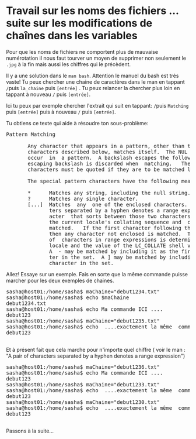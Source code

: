 # Travail sur les noms des fichiers ... suite sur les modifications de chaînes dans les variables


Pour que les noms de fichiers ne comportent plus de mauvaise numérotation il nous faut tourver un moyen de supprimer non seulement le `.jpg` à la fin mais aussi les chiffres qui le précèdent. 

Il y a une solution dans le `man bash`. Attention le manuel du bash est très vaste! Tu peux chercher une chaine de caractères dans le man en tappant `/`puis `la_chaine` puis `[entrée]` . Tu peux relancer la chercher plus loin en tappant à nouveau `/`  puis `[entrée]`. 

Ici tu peux par exemple chercher l'extrait qui suit en tappant: `/`puis `Matching` puis `[entrée]` puis  à nouveau `/`  puis `[entrée]`. 

Tu obtiens ce texte qui aide à résoudre ton sous-problème:


<pre>
Pattern Matching

       Any character that appears in a pattern, other than the special pattern
       characters described below, matches itself.  The NUL character may  not
       occur  in  a pattern.  A backslash escapes the following character; the
       escaping backslash is discarded when  matching.   The  special  pattern
       characters must be quoted if they are to be matched literally.

       The special pattern characters have the following meanings:

       *      Matches any string, including the null string.
       ?      Matches any single character.
       [...]  Matches  any  one of the enclosed characters.  A pair of charac-
              ters separated by a hyphen denotes a range expression; any char-
              acter  that sorts between those two characters, inclusive, using
              the current locale's collating sequence and  character  set,  is
              matched.   If the first character following the [ is a !  or a ^
              then any character not enclosed is matched.  The  sorting  order
              of  characters in range expressions is determined by the current
              locale and the value of the LC_COLLATE shell variable,  if  set.
              A  - may be matched by including it as the first or last charac-
              ter in the set.  A ] may be matched by including it as the first
              character in the set.
</pre> 


Allez! Essaye sur un exemple. Fais en sorte que la même commande puisse marcher pour les deux exemples de chaines.

<pre>
sasha@host01:/home/sasha$ maChaine="debut1234.txt"
sasha@host01:/home/sasha$ echo $maChaine
debut1234.txt
sasha@host01:/home/sasha$ echo Ma commande ICI ....
debut123
sasha@host01:/home/sasha$ maChaine="debut1235.txt"
sasha@host01:/home/sasha$ echo  ....exactement la même  commande ....
debut123

</pre>


Et à présent fait que cela marche pour n'importe quel chiffre ( voir le man : "A pair of characters separated by a hyphen denotes a range expression")


<pre>
sasha@host01:/home/sasha$ maChaine="debut1236.txt"
sasha@host01:/home/sasha$ echo Ma commande ICI ....
debut123
sasha@host01:/home/sasha$ maChaine="debut1233.txt"
sasha@host01:/home/sasha$ echo  ....exactement la même  commande ....
debut123
sasha@host01:/home/sasha$ maChaine="debut1230.txt"
sasha@host01:/home/sasha$ echo  ....exactement la même  commande ....
debut123

</pre>


Passons à la suite...




